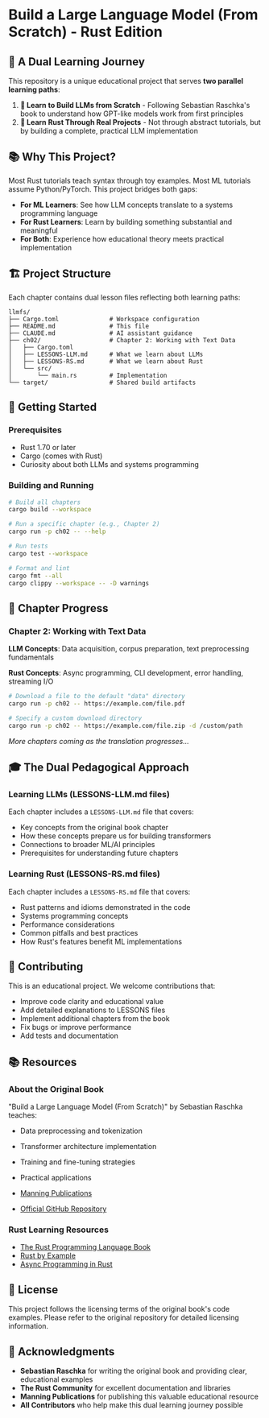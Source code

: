 # Build a Large Language Model (From Scratch) - Rust Edition

## 🎯 A Dual Learning Journey

This repository is a unique educational project that serves **two parallel learning paths**:

1. **🧠 Learn to Build LLMs from Scratch** - Following Sebastian Raschka's book to understand how GPT-like models work from first principles
2. **🦀 Learn Rust Through Real Projects** - Not through abstract tutorials, but by building a complete, practical LLM implementation

## 📚 Why This Project?

Most Rust tutorials teach syntax through toy examples. Most ML tutorials assume Python/PyTorch. This project bridges both gaps:

- **For ML Learners**: See how LLM concepts translate to a systems programming language
- **For Rust Learners**: Learn by building something substantial and meaningful
- **For Both**: Experience how educational theory meets practical implementation

## 🏗️ Project Structure

Each chapter contains dual lesson files reflecting both learning paths:

```
llmfs/
├── Cargo.toml              # Workspace configuration
├── README.md               # This file
├── CLAUDE.md               # AI assistant guidance
├── ch02/                   # Chapter 2: Working with Text Data
│   ├── Cargo.toml
│   ├── LESSONS-LLM.md      # What we learn about LLMs
│   ├── LESSONS-RS.md       # What we learn about Rust
│   └── src/
│       └── main.rs         # Implementation
└── target/                 # Shared build artifacts
```

## 🚀 Getting Started

### Prerequisites

- Rust 1.70 or later
- Cargo (comes with Rust)
- Curiosity about both LLMs and systems programming

### Building and Running

```bash
# Build all chapters
cargo build --workspace

# Run a specific chapter (e.g., Chapter 2)
cargo run -p ch02 -- --help

# Run tests
cargo test --workspace

# Format and lint
cargo fmt --all
cargo clippy --workspace -- -D warnings
```

## 📖 Chapter Progress

### Chapter 2: Working with Text Data

**LLM Concepts**: Data acquisition, corpus preparation, text preprocessing fundamentals

**Rust Concepts**: Async programming, CLI development, error handling, streaming I/O

```bash
# Download a file to the default "data" directory
cargo run -p ch02 -- https://example.com/file.pdf

# Specify a custom download directory  
cargo run -p ch02 -- https://example.com/file.zip -d /custom/path
```

*More chapters coming as the translation progresses...*

## 🎓 The Dual Pedagogical Approach

### Learning LLMs (LESSONS-LLM.md files)

Each chapter includes a `LESSONS-LLM.md` file that covers:
- Key concepts from the original book chapter
- How these concepts prepare us for building transformers
- Connections to broader ML/AI principles
- Prerequisites for understanding future chapters

### Learning Rust (LESSONS-RS.md files)

Each chapter includes a `LESSONS-RS.md` file that covers:
- Rust patterns and idioms demonstrated in the code
- Systems programming concepts
- Performance considerations
- Common pitfalls and best practices
- How Rust's features benefit ML implementations

## 🤝 Contributing

This is an educational project. We welcome contributions that:
- Improve code clarity and educational value
- Add detailed explanations to LESSONS files
- Implement additional chapters from the book
- Fix bugs or improve performance
- Add tests and documentation

## 📚 Resources

### About the Original Book

"Build a Large Language Model (From Scratch)" by Sebastian Raschka teaches:
- Data preprocessing and tokenization
- Transformer architecture implementation  
- Training and fine-tuning strategies
- Practical applications

- [Manning Publications](https://www.manning.com/books/build-a-large-language-model-from-scratch)
- [Official GitHub Repository](https://github.com/rasbt/LLMs-from-scratch)

### Rust Learning Resources

- [The Rust Programming Language Book](https://doc.rust-lang.org/book/)
- [Rust by Example](https://doc.rust-lang.org/rust-by-example/)
- [Async Programming in Rust](https://rust-lang.github.io/async-book/)

## 📄 License

This project follows the licensing terms of the original book's code examples. Please refer to the original repository for detailed licensing information.

## 🙏 Acknowledgments

- **Sebastian Raschka** for writing the original book and providing clear, educational examples
- **The Rust Community** for excellent documentation and libraries
- **Manning Publications** for publishing this valuable educational resource
- **All Contributors** who help make this dual learning journey possible